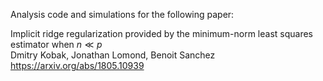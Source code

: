Analysis code and simulations for the following paper:

Implicit ridge regularization provided by the minimum-norm least squares estimator when $n\ll p$  
Dmitry Kobak, Jonathan Lomond, Benoit Sanchez  
https://arxiv.org/abs/1805.10939

